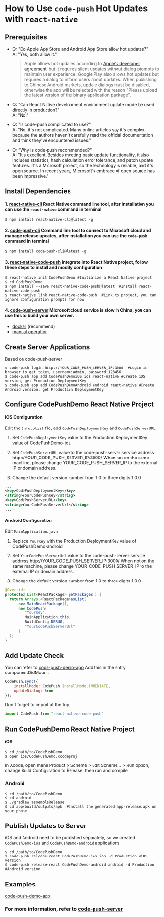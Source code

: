 # How to Use `code-push` Hot Updates with `react-native`

## Prerequisites

 - Q: "Do Apple App Store and Android App Store allow hot updates?"    
   A: "Yes, both allow it."

   > Apple allows hot updates according to [Apple's developer agreement](https://developer.apple.com/programs/ios/information/iOS_Program_Information_4_3_15.pdf), but it requires silent updates without dialog prompts to maintain user experience. 
   > Google Play also allows hot updates but requires a dialog to inform users about updates. When publishing to Chinese Android markets, update dialogs must be disabled, otherwise the app will be rejected with the reason "Please upload the latest version of the binary application package".
       
 - Q: "Can React Native development environment update mode be used directly in production?"    
   A: "No."

 - Q: "Is code-push complicated to use?"    
   A: "No, it's not complicated. Many online articles say it's complex because the authors haven't carefully read the official documentation and think they've encountered issues."

 - Q: "Why is code-push recommended?"    
   A: "It's excellent. Besides meeting basic update functionality, it also includes statistics, hash calculation error tolerance, and patch update features. It's a Microsoft project, so the technology is reliable, and it's open source. In recent years, Microsoft's embrace of open source has been impressive."

## Install Dependencies

#### 1. [react-native-cli](https://github.com/facebook/react-native) React Native command line tool, after installation you can use the `react-native` command in terminal
 
```shell
$ npm install react-native-cli@latest -g
```
 
#### 2. [code-push-cli](https://github.com/Microsoft/code-push) Command line tool to connect to Microsoft cloud and manage release updates, after installation you can use the `code-push` command in terminal
   
```shell
$ npm install code-push-cli@latest -g 
```

#### 3. [react-native-code-push](https://github.com/Microsoft/react-native-code-push) Integrate into React Native project, follow these steps to install and modify configuration

```shell
$ react-native init CodePushDemo #Initialize a React Native project
$ cd CodePushDemo
$ npm install --save react-native-code-push@latest  #Install react-native-code-push
$ react-native link react-native-code-push  #Link to project, you can ignore configuration prompts for now
```

#### 4. [code-push-server](https://github.com/lisong/code-push-server) Microsoft cloud service is slow in China, you can use this to build your own server.

- [docker](https://github.com/lisong/code-push-server/blob/master/docker/README.md) (recommend)
- [manual operation](https://github.com/lisong/code-push-server/blob/master/docs/README.md)

## Create Server Applications

Based on code-push-server

```shell
$ code-push login http://YOUR_CODE_PUSH_SERVER_IP:3000  #Login in browser to get token, username:admin, password:123456
$ code-push app add CodePushDemoiOS ios react-native #Create iOS version, get Production DeploymentKey
$ code-push app add CodePushDemoAndroid android react-native #Create Android version, get Production DeploymentKey
```

## Configure CodePushDemo React Native Project

#### iOS Configuration

Edit the `Info.plist` file, add `CodePushDeploymentKey` and `CodePushServerURL`

1. Set `CodePushDeploymentKey` value to the Production DeploymentKey value of CodePushDemo-ios.

2. Set `CodePushServerURL` value to the code-push-server service address http://YOUR_CODE_PUSH_SERVER_IP:3000/ When not on the same machine, please change YOUR_CODE_PUSH_SERVER_IP to the external IP or domain address.

3. Change the default version number from 1.0 to three digits 1.0.0

```xml
...
<key>CodePushDeploymentKey</key>
<string>YourCodePushKey</string>
<key>CodePushServerURL</key>
<string>YourCodePushServerUrl</string>
...
```

#### Android Configuration

Edit `MainApplication.java`

1. Replace `YourKey` with the Production DeploymentKey value of CodePushDemo-android

2. Set `YourCodePushServerUrl` value to the code-push-server service address http://YOUR_CODE_PUSH_SERVER_IP:3000/ When not on the same machine, please change YOUR_CODE_PUSH_SERVER_IP to the external IP or domain address.

3. Change the default version number from 1.0 to three digits 1.0.0

```java
@Override
protected List<ReactPackage> getPackages() {
  return Arrays.<ReactPackage>asList(
      new MainReactPackage(),
      new CodePush(
         "YourKey",
         MainApplication.this,
         BuildConfig.DEBUG,
         "YourCodePushServerUrl" 
      )
  );
}
```

## Add Update Check

You can refer to [code-push-demo-app](https://github.com/lisong/code-push-demo-app/)
Add this in the entry componentDidMount:

```javascript
CodePush.sync({
    installMode: CodePush.InstallMode.IMMEDIATE,
    updateDialog: true
});
```

Don't forget to import at the top:

```javascript
import CodePush from "react-native-code-push" 
```

## Run CodePushDemo React Native Project

#### iOS

```shell
$ cd /path/to/CodePushDemo
$ open ios/CodePushDemo.xcodeproj 
```
In Xcode, open menu Product > Scheme > Edit Scheme... > Run option, change Build Configuration to Release, then run and compile

### Android

```shell
$ cd /path/to/CodePushDemo
$ cd android
$ ./gradlew assembleRelease
$ cd app/build/outputs/apk  #Install the generated app-release.apk on your phone
```

## Publish Updates to Server

iOS and Android need to be published separately, so we created `CodePushDemo-ios` and `CodePushDemo-android` applications

```shell
$ cd /path/to/CodePushDemo
$ code-push release-react CodePushDemo-ios ios -d Production #iOS version
$ code-push release-react CodePushDemo-android android -d Production #Android version
```

## Examples

[code-push-demo-app](https://github.com/lisong/code-push-demo-app)


### For more information, refer to [code-push-server](https://github.com/lisong/code-push-server)


